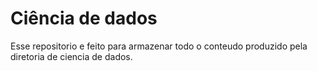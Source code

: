 # Ciência de dados
Esse repositorio e feito para armazenar todo o conteudo produzido pela diretoria de ciencia de dados.
